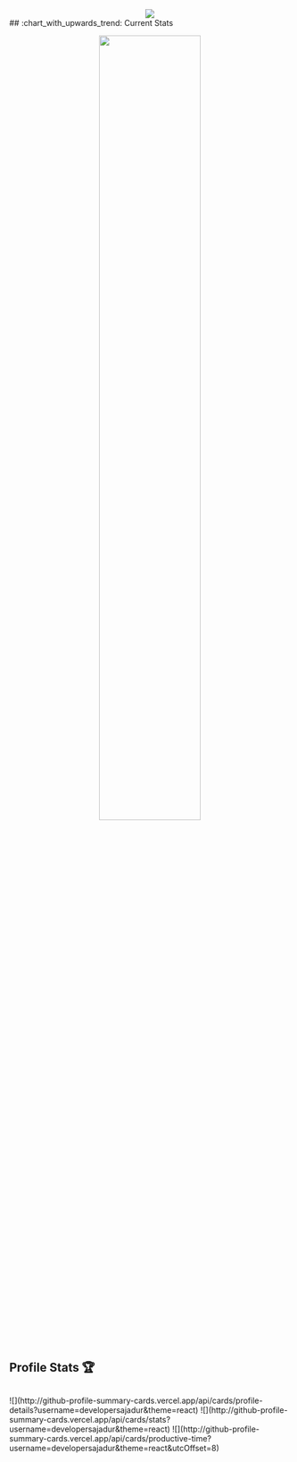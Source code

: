 <div align="center">
  <img src="https://i.ibb.co/6r57s0G/Black-and-Blue-Technology-Developer-Linked-In-Banner.png"  />
</div>
## :chart_with_upwards_trend: Current Stats 
<br />
<p align="center">
  <img width="60%" src="https://github-readme-streak-stats.herokuapp.com?user=developersajadur&theme=react&hide_border=true&background=0D1117&stroke=0D1117&fire=FF1CF7&sideLabels=00F0FF&currStreakNum=FF1CF7&ring=FF1CF7&currStreakLabel=FF1CF7&sideNums=00F0FF" />
</p>

##

<h2 align="left">Profile Stats 🏆</h2>

##

###

<div width="100%">
  ![](http://github-profile-summary-cards.vercel.app/api/cards/profile-details?username=developersajadur&theme=react)
  ![](http://github-profile-summary-cards.vercel.app/api/cards/stats?username=developersajadur&theme=react)
![](http://github-profile-summary-cards.vercel.app/api/cards/productive-time?username=developersajadur&theme=react&utcOffset=8)
</div>

###
